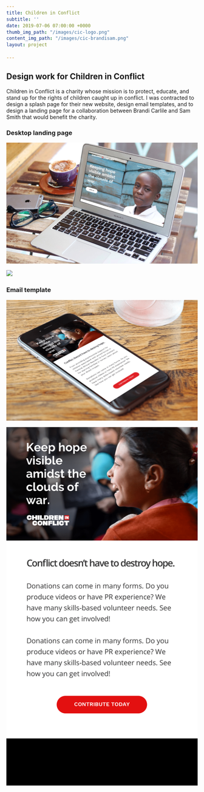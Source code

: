 ```yaml
---
title: Children in Conflict
subtitle: ''
date: 2019-07-06 07:00:00 +0000
thumb_img_path: "/images/cic-logo.png"
content_img_path: "/images/cic-brandisam.png"
layout: project

---
```

## Design work for Children in Conflict

Children in Conflict is a charity whose mission is to protect, educate, and stand up for the rights of children caught up in conflict. I was contracted to design a splash page for their new website, design email templates, and to design a landing page for a collaboration between Brandi Carlile and Sam Smith that would benefit the charity.

### Desktop landing page

![](/images/cic-laptop.png)

![](/images/cic-full.png)

### Email template

![](/images/cic-email.png)

![](/images/cic-email-template.png)